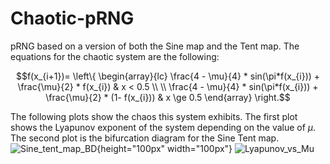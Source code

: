# Chaotic-pRNG
pRNG based on a version of both the Sine map and the Tent map. The equations for the chaotic system are the following:
```math
f(x_{i+1})= \left\{ \begin{array}{lc} \frac{4 - \mu}{4} * sin(\pi*f(x_{i})) + \frac{\mu}{2} * f(x_{i}) & x < 0.5 \\ \\ \frac{4 - \mu}{4} * sin(\pi*f(x_{i})) + \frac{\mu}{2} * (1- f(x_{i})) & x \ge 0.5 \end{array} \right.
```
The following plots show the chaos this system exhibits. The first plot shows the Lyapunov exponent of the system depending on the value of $\mu$. The second plot is the bifurcation diagram for the Sine Tent map.
![Sine_tent_map_BD](https://github.com/Rodrigo0730/Chaotic-pRNG/assets/98705189/eb7ea66b-e7f9-4504-9c04-a067d006e82b){height="100px" width="100px"}
![Lyapunov_vs_Mu](https://github.com/Rodrigo0730/Chaotic-pRNG/assets/98705189/f8432799-273e-4f04-97ae-4152859c71aa)


